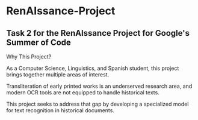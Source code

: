 # RenAIssance-Project

## **Task 2 for the RenAIssance Project for Google's Summer of Code**

Why This Project?

As a Computer Science, Linguistics, and Spanish student, this project brings together multiple areas of interest. 

Transliteration of early printed works is an underserved research area, and modern OCR tools are not equipped to handle historical texts. 

This project seeks to address that gap by developing a specialized model for text recognition in historical documents.
